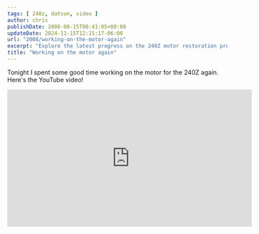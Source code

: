```yaml
---
tags: [ 240z, datsun, video ]
author: chris
publishDate: 2008-08-15T00:41:05+00:00
updateDate: 2024-11-15T12:15:17-06:00
url: "2008/working-on-the-motor-again"
excerpt: "Explore the latest progress on the 240Z motor restoration project in this insightful YouTube video."
title: "Working on the motor again"
---
```


Tonight I spent some good time working on the motor for the 240Z again. Here's the YouTube video!

<iframe width="560" height="315" src="https://www.youtube.com/embed/xGsn6qp57xw?si=Bz7JS-Pec2GNYFqY" title="YouTube video player" frameborder="0" allow="accelerometer; autoplay; clipboard-write; encrypted-media; gyroscope; picture-in-picture; web-share" referrerpolicy="strict-origin-when-cross-origin" allowfullscreen></iframe>
